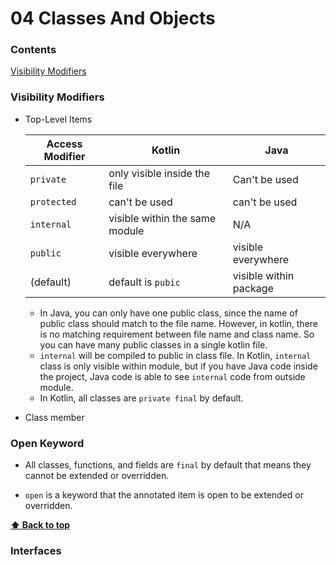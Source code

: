 # 04 Classes And Objects

### Contents

[Visibility Modifiers](#visibility-modifiers)
### Visibility Modifiers
* Top-Level Items

    |Access Modifier|Kotlin|Java|
    |---|---|---|
    |`private`|only visible inside the file| Can't be used|
    |`protected`| can't be used| can't be used|
    |`internal` | visible within the same module| N/A|
    |`public`| visible everywhere| visible everywhere|
    |(default)| default is `pubic`| visible within package|
    
   * In Java, you can only have one public class, since the name of public class should match to the file name.
    However, in kotlin, there is no matching requirement between file name and class name. So you can
    have many public classes in a single kotlin file.
   * `internal`  will be compiled to public in class file. In Kotlin, `internal` class is only visible within module,
    but if you have Java code inside the project, Java code is able to see `internal` code from outside module.
   * In Kotlin, all classes are `private final` by default.

* Class member

### Open Keyword
* All classes, functions, and fields are `final` by default that means they cannot 
be extended or overridden.

* `open` is a keyword that the annotated item is open to be extended or overridden.

**[⬆ Back to top](#contents)**


### Interfaces